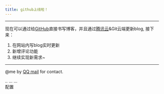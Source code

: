 ```yaml
---
title: github上线啦！
---
```

****
现在可以通过给[GitHub](https://github.com/zhanwentaotao/cloudbase-templates/new/master/hexo/source/_posts)直接书写博客，并且通过[腾讯云](https://console.cloud.tencent.com/tcb/apps/detail?envId=hello-cloudbase-2gakk30q90deda64&rid=4&from=CreateAndDeployCloudBaseProject&name=hexo&version=1612618150&from=CreateAndDeployCloudBaseProject)&Git云端更新blog,
接下来：
1. 在网站内写blog实时更新
2. 新增评论功能
3. 继续实现新需求~
****
@me by [QQ mail](mailto:1806551315@qq.com) for contact.
<head>
    ..
    <script src='//unpkg.com/valine/dist/Valine.min.js'></script>
    ...
</head>
<body>
    ...
    <div id="vcomments"></div>
    <script>
        new Valine({
            el: '#vcomments',
            appId: 'ISuwoA8oOL1mnqT3lDvWpH6U-gzGzoHsz',
            appKey: 'DV0aJ4ikFpvT79Ee2EWfJaWG'
        })
    </script>
</body>
配置
